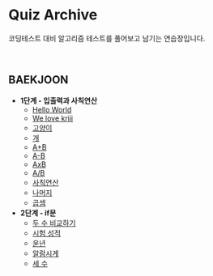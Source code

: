 # Quiz Archive

코딩테스트 대비 알고리즘 테스트를 풀어보고 남기는 연습장입니다.

<br>

## BAEKJOON

- **1단계 - 입출력과 사칙연산**
  - [Hello World](baekjoon/01/2557.md)
  - [We love kriii](baekjoon/01/10718.md)
  - [고양이](baekjoon/01/10171.md)
  - [개](baekjoon/01/10172.md)
  - [A+B](baekjoon/01/1000.md)
  - [A-B](baekjoon/01/1001.md)
  - [AxB](baekjoon/01/10998.md)
  - [A/B](baekjoon/01/1008.md)
  - [사칙연산](baekjoon/01/10869.md)
  - [나머지](baekjoon/01/10430.md)
  - [곱셈](baekjoon/01/2588.md)
- **2단계 - if문**
  - [두 수 비교하기](baekjoon/02/1330.md)
  - [시험 성적](baekjoon/02/9498.md)
  - [윤년](baekjoon/02/2753.md)
  - [알람시계](baekjoon/02/2884.md)
  - [세 수](baekjoon/02/10817.md)

<br>

